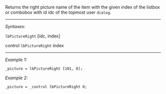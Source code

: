 Returns the right picture name of the item with the given index of the listbox or combobox with id idc of the topmost user `dialog`.


---
*Syntaxes:*

`lbPictureRight` [idc, index]

control `lbPictureRight` index

---
*Example 1:*

```sqf
_picture = lbPictureRight [101, 0];
```

*Example 2:*

```sqf
_picture = _control lbPictureRight 0;
```